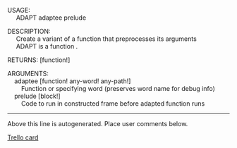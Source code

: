 USAGE:  
&nbsp;&nbsp;&nbsp;&nbsp;&nbsp;ADAPT&nbsp;adaptee&nbsp;prelude&nbsp;  
  
DESCRIPTION:  
&nbsp;&nbsp;&nbsp;&nbsp;&nbsp;Create&nbsp;a&nbsp;variant&nbsp;of&nbsp;a&nbsp;function&nbsp;that&nbsp;preprocesses&nbsp;its&nbsp;arguments  
&nbsp;&nbsp;&nbsp;&nbsp;&nbsp;ADAPT&nbsp;is&nbsp;a&nbsp;function&nbsp;.  
  
RETURNS:&nbsp;[function!]  
  
ARGUMENTS:  
&nbsp;&nbsp;&nbsp;&nbsp;adaptee&nbsp;[function!&nbsp;any-word!&nbsp;any-path!]  
&nbsp;&nbsp;&nbsp;&nbsp;&nbsp;&nbsp;&nbsp;&nbsp;Function&nbsp;or&nbsp;specifying&nbsp;word&nbsp;(preserves&nbsp;word&nbsp;name&nbsp;for&nbsp;debug&nbsp;info)  
&nbsp;&nbsp;&nbsp;&nbsp;prelude&nbsp;[block!]  
&nbsp;&nbsp;&nbsp;&nbsp;&nbsp;&nbsp;&nbsp;&nbsp;Code&nbsp;to&nbsp;run&nbsp;in&nbsp;constructed&nbsp;frame&nbsp;before&nbsp;adapted&nbsp;function&nbsp;runs  
___
Above this line is autogenerated. Place user comments below.

[Trello card](https://trello.com/c/QgZrDDLC/166-adapt-allows-a-function-s-implementation-to-be-reused-with-some-pre-processing-of-its-parameters)
